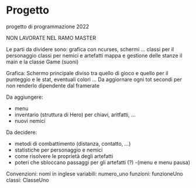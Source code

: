 # Progetto
progetto di programmazione 2022

NON LAVORATE NEL RAMO MASTER

Le parti da dividere sono:
grafica con ncurses, schermi … 
classi per il personaggio 
classi per nemici e artefatti
mappa e gestione delle stanze
il main e la classe Game
(suoni)

Grafica:
Schermo principale diviso tra quello di gioco e quello per il punteggio e le stat, eventuali colori ...
Da aggiornare ogni tot secondi per non renderlo dipendente dal framerate

Da aggiungere:
- menu
- inventario (struttura di Hero) per chiavi, aritfatti, ...
- nuovi nemici


Da decidere:
- metodi di combattimento (distanza, contatto, …)
- statistiche per personaggio e nemici
- come risolvere le proprietà degli artefatti
- poteri che sbloccano passaggi per gli artefatti (?)
-(menu e menu pausa)

Convenzioni:
nomi in inglese
variabili: numero_uno
funzioni: funzioneUno
classi: ClasseUno
